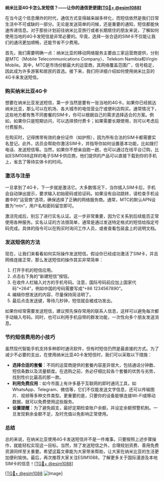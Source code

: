 **纳米比亚4G卡怎么发短信？——让你的通信更便捷[[TG💪+ @esim1088](https://t.me/s/esim1088)]**

在当今这个信息爆炸的时代，通信方式变得越来越多样化，而短信依然是我们日常生活中不可或缺的一部分。无论是发送简单的问候，还是重要的通知，短信都能快速传递信息。对于那些计划前往纳米比亚旅行或者长期居住的朋友来说，了解如何使用当地的4G卡发短信是非常必要的。毕竟，选择一张合适的SIM卡不仅能让我们的通讯更加顺畅，还能节省不少费用。

首先，我们需要明确一点：纳米比亚的移动网络服务主要由三家运营商提供，分别是MTC（Mobile Telecommunications Company）、Telekom Namibia和Virgin Mobile。其中，MTC是市场份额最大的运营商，其网络覆盖范围广，信号稳定，因此成为许多游客和居民的首选。接下来，我们将详细介绍如何使用纳米比亚的4G卡来发送短信。

### **购买纳米比亚4G卡**
想要在纳米比亚发送短信，第一步当然是要有一张当地的4G卡。如果你已经抵达纳米比亚，那么可以在机场、各大城市的电信营业厅或便利店购买。通常情况下，这些地方都有售不同套餐的SIM卡，你可以根据自己的需求选择适合的方案。例如，如果你只是短期访问，可以选择预付费卡；如果需要长期使用，则可以考虑后付费服务。

在购买时，记得携带有效的身份证件（如护照），因为所有合法的SIM卡都需要实名登记。此外，店员会帮助你激活SIM卡，并指导你如何设置基本功能，比如拨打电话、发送短信等。当然，如果你不想亲自跑一趟，也可以通过在线平台订购，比如ESIM1088这样的电子SIM卡供应商，他们提供的产品可以直接下载到你的手机上，省去了等待实体卡的时间。

### **激活与注册**
一旦拿到了4G卡，下一步就是激活它。大多数情况下，当你插入SIM卡后，手机会自动弹出提示，要求输入初始密码或验证码。如果没有自动跳转，请检查手机设置中的“运营商”选项，确保选择了正确的网络服务商。通常，MTC的默认APN设置为“mtn”，用户名和密码留空即可。

激活完成后，别忘了进行实名认证。这一步非常重要，因为它关系到后续能否正常使用各种服务。实名认证的方法很简单，通常是通过发送特定格式的短信给指定号码完成。具体的指令可以在购买时询问工作人员，或者查看包装盒上的说明文档。

### **发送短信的方法**
现在，让我们来看看如何实际操作发送短信。假设你已经成功激活了SIM卡，并且网络连接正常，那么发送短信的操作其实非常简单：

1. 打开手机的短信应用。
2. 点击右下角的“新建短信”按钮。
3. 在收件人栏输入对方的手机号码。注意，国际号码前应加上国家代码“+264”，例如中国的号码需要写成“+86 1234567890”。
4. 编辑你想发送的内容，尽量保持简洁明了。
5. 最后点击发送键，等待几秒钟，短信就会被成功发出。

如果你经常需要发送短信，建议预先保存常用的联系人信息，这样可以避免每次都手动输入号码。同时，也可以利用手机自带的群发功能，一次性向多个朋友发送消息。

### **节约短信费用的小技巧**
虽然现代智能手机支持多种即时通讯软件，但有时短信仍然是最直接的方式。为了减少不必要的支出，在使用纳米比亚4G卡发短信时，我们可以采取以下措施：

- **选择合适的套餐**：不同的运营商提供的套餐内容差异很大，包括通话分钟数、短信条数以及流量额度。在选购之前，务必仔细比较各个套餐的优势与劣势，找到性价比最高的那一款。
- **利用免费应用**：如今市面上有许多基于互联网的即时通讯工具，如WhatsApp、Telegram、微信等，它们不仅能发送文字信息，还可以传输图片、视频等多种文件类型。更重要的是，只要你的设备能够连接Wi-Fi或移动数据，就可以免费使用这些服务。
- **设置提醒**：为了避免超支，最好定期检查账户余额，并设定余额预警机制。一旦发现剩余金额不足，及时充值以免影响正常使用。

### **总结**
总的来说，在纳米比亚使用4G卡发送短信并不是一件难事。只要按照上述步骤操作，就能轻松实现这一目标。当然，除了发送短信之外，合理规划资费、善用免费资源同样至关重要。希望这篇文章能为大家带来帮助，让大家在纳米比亚的生活更加便利愉快。最后，再次推荐大家关注ESIM1088，了解更多关于国际漫游及本地SIM卡的信息！[[TG💪+ @esim1088](https://t.me/s/esim1088)] 

[[TG💪+ @esim1088](https://t.me/s/esim1088) ![Image](https://i.postimg.cc/4NQfJmqS/Snipaste-2025-05-13-00-14-12.png)]